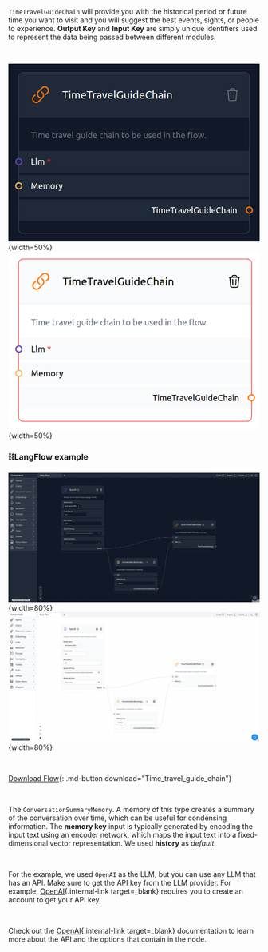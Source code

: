 `TimeTravelGuideChain` will provide you with the historical period or future time you want to visit and you will suggest the best events, sights, or people to experience. **Output Key** and **Input Key** are simply unique identifiers used to represent the data being passed between different modules.

<br>

![Description](img/single_node/time_travel2.png#only-dark){width=50%}
![Description](img/single_node/time_travel.png#only-light){width=50%}

### ⛓️LangFlow example

![Description](img/time-travel-guide-chain2.png#only-dark){width=80%}
![Description](img/time-travel-guide-chain.png#only-light){width=80%}

<br>

[Download Flow](data/Time_travel_guide_chain.json){: .md-button download="Time_travel_guide_chain"}

<br>

The `ConversationSummaryMemory`. A memory of this type creates a summary of the conversation over time, which can be useful for condensing information. The **memory key** input is typically generated by encoding the input text using an encoder network, which maps the input text into a fixed-dimensional vector representation. We used **history** as _default_.

<br>

For the example, we used `OpenAI` as the LLM, but you can use any LLM that has an API. Make sure to get the API key from the LLM provider. For example, [OpenAI](https://platform.openai.com/){.internal-link target=\_blank} requires you to create an account to get your API key.

<br>

Check out the [OpenAI](https://platform.openai.com/docs/introduction/overview){.internal-link target=\_blank} documentation to learn more about the API and the options that contain in the node.
